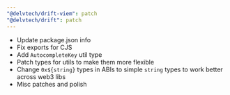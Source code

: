 ```yaml
---
"@delvtech/drift-viem": patch
"@delvtech/drift": patch
---
```


- Update package.json info
- Fix exports for CJS
- Add `AutocompleteKey` util type
- Patch types for utils to make them more flexible
- Change `0x${string}` types in ABIs to simple `string` types to work better across web3 libs
- Misc patches and polish
